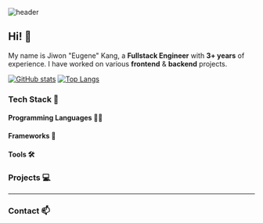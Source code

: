 ![header](https://capsule-render.vercel.app/api?theme=rect&color=gradient&customColorList=0,2,3&text=Jiwon%20'Eugene'%20Kang's%20Github)

## Hi! 👋
My name is Jiwon "Eugene" Kang, a **Fullstack Engineer** with **3+ years** of experience. I have worked on various **frontend** & **backend** projects.

[![GitHub stats](https://github-readme-stats.vercel.app/api?username=eug2ne&theme=cobalt)](https://github.com/eug2ne/github-readme-stats)
[![Top Langs](https://github-readme-stats.vercel.app/api/top-langs/?username=eug2ne&layout=compact)](https://github.com/eug2ne/github-readme-stats)

### Tech Stack 👾
#### Programming Languages ✍🏻


#### Frameworks 🧩


#### Tools 🛠


### Projects 💻

---

### Contact 📫
